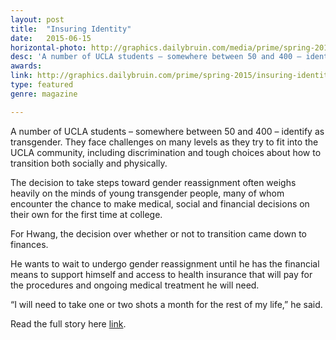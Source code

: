 ```yaml
---
layout: post
title:  "Insuring Identity"
date:   2015-06-15
horizontal-photo: http://graphics.dailybruin.com/media/prime/spring-2015/lead/Transgender.jpg
desc: 'A number of UCLA students – somewhere between 50 and 400 – identify as transgender. They face challenges on many levels as they try to fit into the UCLA community, including discrimination and tough choices about how to transition both socially and physically.'
awards:
link: http://graphics.dailybruin.com/prime/spring-2015/insuring-identity/
type: featured
genre: magazine

---
```

A number of UCLA students – somewhere between 50 and 400 – identify as transgender. They face challenges on many levels as they try to fit into the UCLA community, including discrimination and tough choices about how to transition both socially and physically.

The decision to take steps toward gender reassignment often weighs heavily on the minds of young transgender people, many of whom encounter the chance to make medical, social and financial decisions on their own for the first time at college.

For Hwang, the decision over whether or not to transition came down to finances.

He wants to wait to undergo gender reassignment until he has the financial means to support himself and access to health insurance that will pay for the procedures and ongoing medical treatment he will need.

“I will need to take one or two shots a month for the rest of my life,” he said.

Read the full story here <a href= 'http://graphics.dailybruin.com/prime/spring-2015/insuring-identity/'>link</a>.